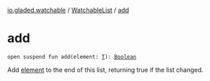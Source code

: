 [io.gladed.watchable](../index.md) / [WatchableList](index.md) / [add](./add.md)

# add

`open suspend fun add(element: `[`T`](index.md#T)`): `[`Boolean`](https://kotlinlang.org/api/latest/jvm/stdlib/kotlin/-boolean/index.html)

Add [element](add.md#io.gladed.watchable.WatchableList$add(io.gladed.watchable.WatchableList.T)/element) to the end of this list, returning true if the list changed.

